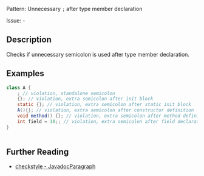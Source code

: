 Pattern: Unnecessary `;` after type member declaration

Issue: -

## Description

Checks if unnecessary semicolon is used after type member declaration.

## Examples

```java
class A {
    ; // violation, standalone semicolon
    {}; // violation, extra semicolon after init block
    static {}; // violation, extra semicolon after static init block
    A(){}; // violation, extra semicolon after constructor definition
    void method() {}; // violation, extra semicolon after method definition
    int field = 10;; // violation, extra semicolon after field declaration
}
   
```

## Further Reading

* [checkstyle - JavadocParagraph](https://checkstyle.sourceforge.io/checks/coding/unnecessarysemicolonaftertypememberdeclaration.html#UnnecessarySemicolonAfterTypeMemberDeclaration)
